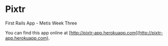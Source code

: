 Pixtr
==============

First Rails App - Metis Week Three

You can find this app online at [http://pixtr-app.herokuapp.com](http://pixtr-app.herokuapp.com).
